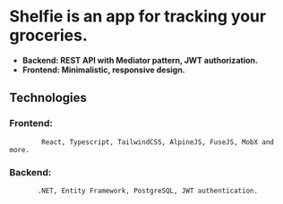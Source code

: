 # Shelfie is an app for tracking your groceries.

- __Backend: REST API with Mediator pattern, JWT authorization.__ 
- __Frontend: Minimalistic, responsive design.__


## Technologies
### Frontend: 
            React, Typescript, TailwindCSS, AlpineJS, FuseJS, MobX and more.

### Backend: 
           .NET, Entity Framework, PostgreSQL, JWT authentication.
